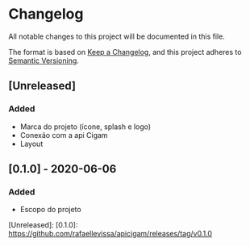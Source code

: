 # Changelog

All notable changes to this project will be documented in this file.

The format is based on [Keep a Changelog](https://keepachangelog.com/en/1.0.0/),
and this project adheres to [Semantic Versioning](https://semver.org/spec/v2.0.0.html).

## [Unreleased]

### Added

- Marca do projeto (ícone, splash e logo)
- Conexão com a api Cigam
- Layout


## [0.1.0] - 2020-06-06

### Added

- Escopo do projeto

[Unreleased]:
[0.1.0]: https://github.com/rafaellevissa/apicigam/releases/tag/v0.1.0
